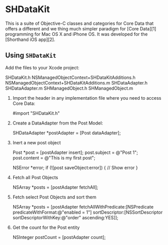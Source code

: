 # SHDataKit

This is a suite of Objective-C classes and categories for Core Data that
offers a different and we thing much simpler paradigm for [Core Data][1] programming
for Mac OS X and iPhone OS. It was developed for the [Shorthand iOS app][2].

## Using `SHDataKit`

Add the files to your Xcode project:

SHDataKit.h
NSManagedObjectContext+SHDataKitAdditions.h
NSManagedObjectContext+SHDataKitAdditions.m
SHDataAdapter.h
SHDataAdapter.m
SHManagedObject.h
SHManagedObject.m	

1. Import the header in any implementation file where you need to access Core Data:

	#import "SHDataKit.h"

2. Create a DataAdapter from the Post Model:

	SHDataAdapter *postAdapter = [Post dataAdapter];

3. Inert a new post object

	Post *post = [postAdapter insert];
	post.subject = @"Post 1";
	post.content = @"This is my first post";

	NSError *error;
	if (![post saveObject:error])
	{
		// Show error
	}

4. Fetch all Post Objects

	NSArray *posts = [postAdapter fetchAll];

5. Fetch select Post Objects and sort them

	NSArray *posts = [postAdapter fetchAllWithPredicate:[NSPredicate predicateWithFormat:@"enabled = 1"]
									sortDescriptor:[NSSortDescriptor sortDescriptorWithKey:@"order" ascending:YES]];

6. Get the count for the Post entity

	NSInteger postCount = [postAdapter count];